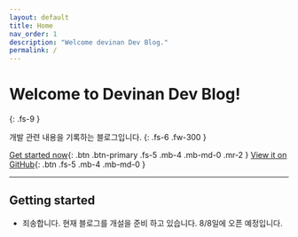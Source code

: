 ```yaml
---
layout: default
title: Home
nav_order: 1
description: "Welcome devinan Dev Blog."
permalink: /
---
```


# Welcome to Devinan Dev Blog!
{: .fs-9 }

개발 관련 내용을 기록하는 블로그입니다.
{: .fs-6 .fw-300 }

[Get started now](#getting-started){: .btn .btn-primary .fs-5 .mb-4 .mb-md-0 .mr-2 } [View it on GitHub](https://github.com/devinan/devinan.github.io){: .btn .fs-5 .mb-4 .mb-md-0 }

---

## Getting started

- 죄송합니다. 현재 블로그를 개설을 준비 하고 있습니다. 8/8일에 오픈 예정입니다.
